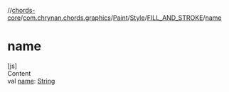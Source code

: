 //[chords-core](../../../../../index.md)/[com.chrynan.chords.graphics](../../../index.md)/[Paint](../../index.md)/[Style](../index.md)/[FILL_AND_STROKE](index.md)/[name](name.md)



# name  
[js]  
Content  
val [name](name.md): [String](https://kotlinlang.org/api/latest/jvm/stdlib/kotlin/-string/index.html)  



